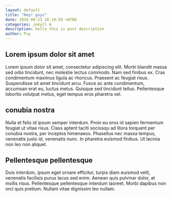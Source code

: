```yaml
---
layout: default
title: "Hey! guys"
date: 2016-09-23 16:19:59 +0700
categories: jekyll A
description: hello this is post description
author: Puy
---
```

## Lorem ipsum dolor sit amet
Lorem ipsum dolor sit amet, consectetur adipiscing elit. Morbi blandit massa sed odio tincidunt, nec molestie lectus commodo. Nam sed finibus ex. Cras condimentum maximus ligula ac rhoncus. Praesent ac feugiat risus. Suspendisse sit amet tincidunt arcu. Fusce ac ante condimentum, accumsan erat eu, luctus metus. Quisque sed tincidunt tellus. Pellentesque lobortis volutpat metus, eget tempus eros pharetra vel.

## conubia nostra
Nulla et felis id ipsum semper interdum. Proin eu eros id sapien fermentum feugiat ut vitae risus. Class aptent taciti sociosqu ad litora torquent per conubia nostra, per inceptos himenaeos. Phasellus nec massa tempus, venenatis justo id, venenatis nunc. In pharetra euismod finibus. Ut lacinia non leo non aliquet.

## Pellentesque pellentesque
Duis interdum, ipsum eget ornare efficitur, turpis diam euismod velit, venenatis facilisis purus lacus sed enim. Aenean quis pulvinar dolor, at mollis risus. Pellentesque pellentesque interdum laoreet. Morbi dapibus non orci quis pretium. Nullam vitae dignissim leo nullam.
